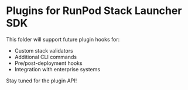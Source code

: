 # Plugins for RunPod Stack Launcher SDK

This folder will support future plugin hooks for:
- Custom stack validators
- Additional CLI commands
- Pre/post-deployment hooks
- Integration with enterprise systems

Stay tuned for the plugin API! 